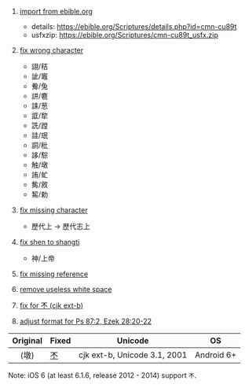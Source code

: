 1. [import from ebible.org](../../commit/eb34c1e)
   - details: https://ebible.org/Scriptures/details.php?id=cmn-cu89t
   - usfxzip: https://ebible.org/Scriptures/cmn-cu89t_usfx.zip

2. [fix wrong character](../../commit/d3a0650)
   - 詡/秸
   - 訿/竈
   - 觠/兔
   - 誁/麅
   - 誄/葱
   - 誆/犂
   - 詵/蹚
   - 詿/珉
   - 詷/秕
   - 誃/騌
   - 触/墩
   - 詴/虻
   - 觜/敘
   - 觢/勅

3. [fix missing character](../../commit/72156d0)
   - 歷代上 -> 歷代志上

4. [fix shen to shangti](../../commit/edbac49)
   - 神/上帝

5. [fix missing reference](../../commit/6672586)

6. [remove useless white space](../../commit/31e9939)

7. [fix for 𣎴 (cjk ext-b)](../../commit/c6287a6)

8. [adjust format for Ps 87:2, Ezek 28:20-22](../../commit/e8c50b5)

| Original | Fixed | Unicode | OS |
| :--: | -- | ------- | -- |
| (墩) | [𣎴](https://www.unicode.org/cgi-bin/GetUnihanData.pl?codepoint=233b4) | cjk ext-b, Unicode 3.1, 2001 | Android 6+ |

Note: iOS 6 (at least 6.1.6, release 2012 - 2014) support `𣎴`.
